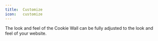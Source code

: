 ```yaml
---
title:  Customize
icon:   customize
---
```


The look and feel of the Cookie Wall can be fully adjusted to the look and feel of your website.